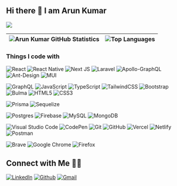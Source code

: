 ## Hi there 👋 I am Arun Kumar

![](https://visitor-badge.glitch.me/badge?page_id=Arun05hp.Arun05hp)

| ![Arun Kumar GitHub Statistics](https://github-readme-stats.vercel.app/api?username=Arun05hp&show_icons=true&include_all_commits=true&count_private=true&hide_border=true&theme=buefy&hide=issues,contribs) | ![Top Languages](https://github-readme-stats.vercel.app/api/top-langs/?username=Arun05hp&layout=compact&theme=buefy&hide_border=true) |
| ------------- | ------------- |


### Things I code with

![React](https://img.shields.io/badge/React-%2320232a.svg?style=flat&logo=react&logoColor=%2361DAFB)
![React Native](https://img.shields.io/badge/React_Native-%2320232a.svg?style=flat&logo=react&logoColor=%2361DAFB)
![Next JS](https://img.shields.io/badge/Next-black?style=flat&logo=next.js&logoColor=white)
![Laravel](https://img.shields.io/badge/Laravel-%23FF2D20.svg?style=flat&logo=laravel&logoColor=white)
![Apollo-GraphQL](https://img.shields.io/badge/-ApolloGraphQL-311C87?style=flat&logo=apollo-graphql)
![Ant-Design](https://img.shields.io/badge/-AntDesign-%230170FE?style=flat&logo=ant-design&logoColor=white)
![MUI](https://img.shields.io/badge/MUI-%230081CB.svg?style=flat&logo=mui&logoColor=white)

![GraphQL](https://img.shields.io/badge/-GraphQL-E10098?style=flat&logo=graphql&logoColor=white)
![JavaScript](https://img.shields.io/badge/Javascript-%23323330.svg?style=flat&logo=javascript&logoColor=%23F7DF1E)
![TypeScript](https://img.shields.io/badge/Typescript-%23007ACC.svg?style=flat&logo=typescript&logoColor=white)
![TailwindCSS](https://img.shields.io/badge/Tailwindcss-%2338B2AC.svg?style=flat&logo=tailwind-css&logoColor=white)
![Bootstrap](https://img.shields.io/badge/Bootstrap-%23563D7C.svg?style=flat&logo=bootstrap&logoColor=white)
![Bulma](https://img.shields.io/badge/Bulma-00D0B1?style=flat&logo=bulma&logoColor=white)
![HTML5](https://img.shields.io/badge/HTML5-%23E34F26.svg?style=flat&logo=html5&logoColor=white)
![CSS3](https://img.shields.io/badge/CSS3-%231572B6.svg?style=flat&logo=css3&logoColor=white)

![Prisma](https://img.shields.io/badge/Prisma-00D0B1?style=flat&logo=Prisma&logoColor=white)
![Sequelize](https://img.shields.io/badge/Sequelize-52B0E7?style=flat&logo=Sequelize&logoColor=white)

![Postgres](https://img.shields.io/badge/postgres-%23316192.svg?style=flat&logo=postgresql&logoColor=white)
![Firebase](https://img.shields.io/badge/Firebase-039BE5?style=flat&logo=Firebase&logoColor=white)
![MySQL](https://img.shields.io/badge/mysql-%2300f.svg?style=flat&logo=mysql&logoColor=white)
![MongoDB](https://img.shields.io/badge/MongoDB-%234ea94b.svg?style=flat&logo=mongodb&logoColor=white)

![Visual Studio Code](https://img.shields.io/badge/Visual%20Studio%20Code-0078d7.svg?style=flat&logo=visual-studio-code&logoColor=white)
![CodePen](https://img.shields.io/badge/CodePen-white?style=flat&logo=codepen&logoColor=black)
![Git](https://img.shields.io/badge/Git-%23F05033.svg?style=flat&logo=git&logoColor=white)
![GitHub](https://img.shields.io/badge/Github-%23121011.svg?style=flat&logo=github&logoColor=white)
![Vercel](https://img.shields.io/badge/Vercel-%23000000.svg?style=flat&logo=vercel&logoColor=white)
![Netlify](https://img.shields.io/badge/Netlify-%23000000.svg?style=flat&logo=netlify&logoColor=#00C7B7)
![Postman](https://img.shields.io/badge/Postman-FF6C37?style=flat&logo=postman&logoColor=white)

![Brave](https://img.shields.io/badge/Brave-FB542B?style=flat&logo=Brave&logoColor=white)
![Google Chrome](https://img.shields.io/badge/Google%20Chrome-0078d7?style=flat&logo=GoogleChrome&logoColor=white)
![Firefox](https://img.shields.io/badge/Firefox-FF7139?style=flat&logo=Firefox-Browser&logoColor=white)
 
 


## Connect with Me 🤝🏻

<a href="https://www.linkedin.com/in/arunkumarnarotra" target="_blank"><img alt="LinkedIn" src="https://img.shields.io/badge/linkedin-%230077B5.svg?&style=for-the-badge&logo=linkedin&logoColor=white" /></a>
<a href="https://github.com/Arun05hp" target="_blank"><img alt="Github" src="https://img.shields.io/badge/GitHub-%2312100E.svg?&style=for-the-badge&logo=Github&logoColor=white" /></a> 
<a href="mailto:narotra05.96@gmail.com"><img alt="Gmail" src="https://img.shields.io/badge/Gmail-D14836?style=for-the-badge&logo=gmail&logoColor=white" /></a>  

